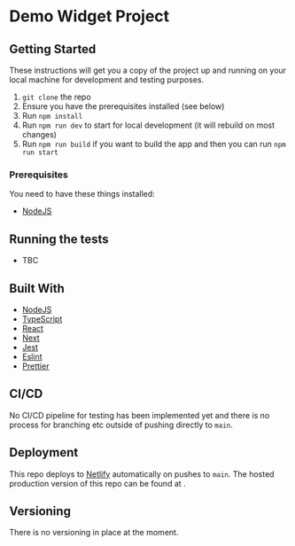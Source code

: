 # Demo Widget Project

<!-- TODO: Rename -->

[]()

## Getting Started

These instructions will get you a copy of the project up and running on your local machine for development and testing purposes.

1. `git clone` the repo
2. Ensure you have the prerequisites installed (see below)
3. Run `npm install`
4. Run `npm run dev` to start for local development (it will rebuild on most changes)
5. Run `npm run build` if you want to build the app and then you can run `npm run start`

### Prerequisites

You need to have these things installed:

- [NodeJS](https://nodejs.org/en/)

## Running the tests

- TBC

## Built With

- [NodeJS](https://nodejs.org/en/)
- [TypeScript](https://www.typescriptlang.org/)
- [React](https://reactjs.org/)
- [Next](https://nextjs.org/)
- [Jest](https://jestjs.io/en/)
- [Eslint](https://eslint.org/)
- [Prettier](https://prettier.io/)

## CI/CD

No CI/CD pipeline for testing has been implemented yet and there is no process for branching etc outside of pushing directly to `main`.

## Deployment

<!-- TODO: Rename -->

This repo deploys to [Netlify](https://www.netlify.com/) automatically on pushes to `main`.
The hosted production version of this repo can be found at []().

## Versioning

There is no versioning in place at the moment.

